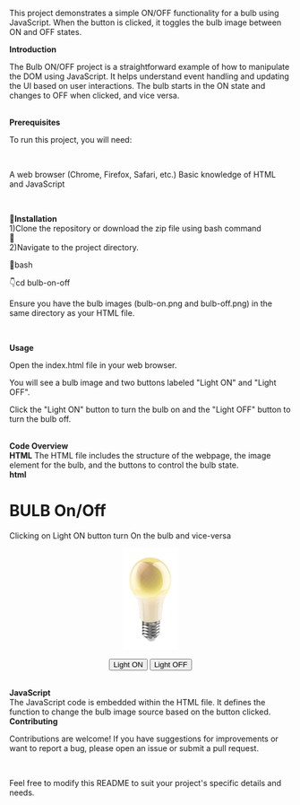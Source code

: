 <p>This project demonstrates a simple ON/OFF functionality for a bulb using JavaScript. When the button is clicked, it toggles the bulb image between ON and OFF states.</p>


<b>Introduction</b>
<br>
<p>The Bulb ON/OFF project is a straightforward example of how to manipulate the DOM using JavaScript. It helps understand event handling and updating the UI based on user interactions. The bulb starts in the ON state and changes to OFF when clicked, and vice versa.</p>

<br>
<b>Prerequisites</b>
<br>
<p>To run this project, you will need:</p>
<br>
<p>A web browser (Chrome, Firefox, Safari, etc.)
Basic knowledge of HTML and JavaScript</p>
<br>

<b>📌Installation</b>
<br>
1)Clone the repository or download the zip file using bash command
<br>
🔗<link href="git clone https://github.com/yourusername/bulb-on-off.git">
<br>
2)Navigate to the project directory.
<br>
<p>📍bash</p>
 👇cd bulb-on-off
 <p>Ensure you have the bulb images (bulb-on.png and bulb-off.png) in the same directory as your HTML file.</p>
 
<br>

<b>Usage</b>
<p>Open the index.html file in your web browser.

You will see a bulb image and two buttons labeled "Light ON" and "Light OFF".

Click the "Light ON" button to turn the bulb on and the "Light OFF" button to turn the bulb off.</p>
<br>
<b>Code Overview</b>
<br>
<b>HTML</b>
The HTML file includes the structure of the webpage, the image element for the bulb, and the buttons to control the bulb state.
<br>
<b>html</b>
<br>
<p>
<!DOCTYPE html>
<html lang="en">
<head>
<body>
   <h1>BULB On/Off</h1>
   <p>Clicking on Light ON button turn On the bulb and vice-versa</p>
   <center>
   <img id="bulb" src="bulb-on.png" width="100px" height="180px">
   <p>
      <button type="button" onclick="light(1)">Light ON</button>
      <button type="button" onclick="light(0)">Light OFF</button>
   </p>
   </center>
</body>
</head> 
</html>
</p>

<br>
<b>JavaScript</b>
<br>
The JavaScript code is embedded within the HTML file. It defines the function to change the bulb image source based on the button clicked.
<br>
<b>Contributing</b>
<br>
 <p>Contributions are welcome! If you have suggestions for improvements or want to report a bug, please open an issue or submit a pull request.</p>
<br>
 <p>Feel free to modify this README to suit your project's specific details and needs.</p>
